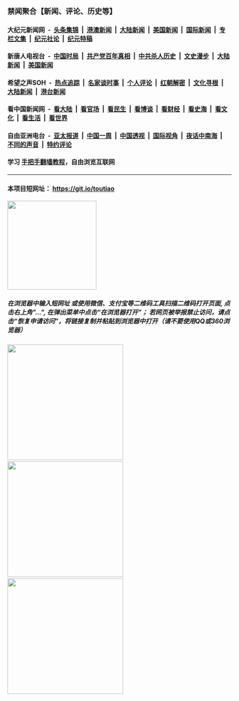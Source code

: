 ### 禁闻聚合【新闻、评论、历史等】

#### 大纪元新闻网 &nbsp;-&nbsp; [头条集锦](indexes/E头条集锦.md?t=02291402) &nbsp;|&nbsp; [港澳新闻](indexes/E港澳新闻.md?t=02291402)  &nbsp;|&nbsp; [大陆新闻](indexes/E大陆新闻.md?t=02291402) &nbsp;|&nbsp; [美国新闻](indexes/E美国新闻.md?t=02291402) &nbsp;|&nbsp; [国际新闻](indexes/E国际新闻.md?t=02291402) &nbsp;|&nbsp; [专栏文集](indexes/E专栏文集.md?t=02291402) &nbsp;|&nbsp; [纪元社论](indexes/E纪元社论.md?t=02291402) &nbsp;|&nbsp; [纪元特稿](indexes/E纪元特稿.md?t=02291402) 

#### 新唐人电视台 &nbsp;-&nbsp; [中国时局](indexes/N中国时局.md?t=02291402) &nbsp;|&nbsp; [共产党百年真相](indexes/N共产党百年真相.md?t=02291402) &nbsp;|&nbsp; [中共杀人历史](indexes/N中共杀人历史.md?t=02291402) &nbsp;|&nbsp; [文史漫步](indexes/N文史漫步.md?t=02291402) &nbsp;|&nbsp; [大陆新闻](indexes/N大陆新闻.md?t=02291402) &nbsp;|&nbsp; [美国新闻](indexes/N美国新闻.md?t=02291402)

#### 希望之声SOH &nbsp;-&nbsp; [热点追踪](indexes/H热点追踪.md?t=02291402) &nbsp;|&nbsp; [名家谈时事](indexes/H名家谈时事.md?t=02291402) &nbsp;|&nbsp; [个人评论](indexes/H个人评论.md?t=02291402)  &nbsp;|&nbsp; [红朝解密](indexes/H红朝解密.md?t=02291402) &nbsp;|&nbsp; [文化寻根](indexes/H文化寻根.md?t=02291402) &nbsp;|&nbsp; [大陆新闻](indexes/H大陆新闻.md?t=02291402) &nbsp;|&nbsp; [港台新闻](indexes/H港台新闻.md?t=02291402)

#### 看中国新闻网 &nbsp;-&nbsp; [看大陆](indexes/S看大陆.md?t=02291402) &nbsp;|&nbsp; [看官场](indexes/S看官场.md?t=02291402) &nbsp;|&nbsp; [看民生](indexes/S看民生.md?t=02291402)  &nbsp;|&nbsp; [看博谈](indexes/S看博谈.md?t=02291402) &nbsp;|&nbsp; [看财经](indexes/S看财经.md?t=02291402) &nbsp;|&nbsp; [看史海](indexes/S看史海.md?t=02291402) &nbsp;|&nbsp; [看文化](indexes/S看文化.md?t=02291402) &nbsp;|&nbsp; [看生活](indexes/S看生活.md?t=02291402) &nbsp;|&nbsp; [看世界](indexes/S看世界.md?t=02291402)

#### 自由亚洲电台 &nbsp;-&nbsp; [亚太报道](indexes/R亚太报道.md?t=02291402) &nbsp;|&nbsp; [中国一周](indexes/R中国一周.md?t=02291402) &nbsp;|&nbsp; [中国透视](indexes/R中国透视.md?t=02291402)  &nbsp;|&nbsp; [国际视角](indexes/R国际视角.md?t=02291402) &nbsp;|&nbsp; [夜话中南海](indexes/R夜话中南海.md?t=02291402) &nbsp;|&nbsp; [不同的声音](indexes/R不同的声音.md?t=02291402) &nbsp;|&nbsp; [特约评论](indexes/R特约评论.md?t=02291402)

#### 学习 [手把手翻墙教程](https://github.com/gfw-breaker/guides/wiki)，自由浏览互联网

----

#### 本项目短网址： https://git.io/toutiao
<img src="https://raw.githubusercontent.com/gfw-breaker/banned-news/master/scripts/img/qr.png" width="200px"/>  

##### 在浏览器中输入短网址 或使用微信、支付宝等二维码工具扫描二维码打开页面, 点击右上角"...", 在弹出菜单中点击“在浏览器打开”； 若网页被举报禁止访问，请点击“恢复申请访问”，将链接复制并粘贴到浏览器中打开（请不要使用QQ或360浏览器）

<img src="https://raw.githubusercontent.com/gfw-breaker/banned-news/master/scripts/img/1.png" width="260px"/> &nbsp; <img src="https://raw.githubusercontent.com/gfw-breaker/banned-news/master/scripts/img/2.png" width="260px"/> &nbsp; <img src="https://raw.githubusercontent.com/gfw-breaker/banned-news/master/scripts/img/3.png" width="260px"/>
